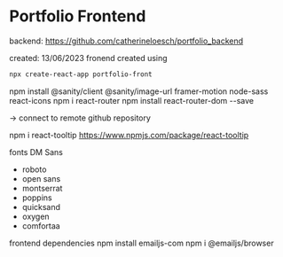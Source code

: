 # Portfolio Frontend

backend:
https://github.com/catherineloesch/portfolio_backend

created: 13/06/2023
fronend created using

```zsh
npx create-react-app portfolio-front

```

npm install @sanity/client @sanity/image-url framer-motion node-sass react-icons
npm i react-router
npm install react-router-dom --save

-> connect to remote github repository

npm i react-tooltip
https://www.npmjs.com/package/react-tooltip

fonts
DM Sans

- roboto
- open sans
- montserrat
- poppins
- quicksand
- oxygen
- comfortaa

frontend dependencies
npm install emailjs-com
npm i @emailjs/browser
